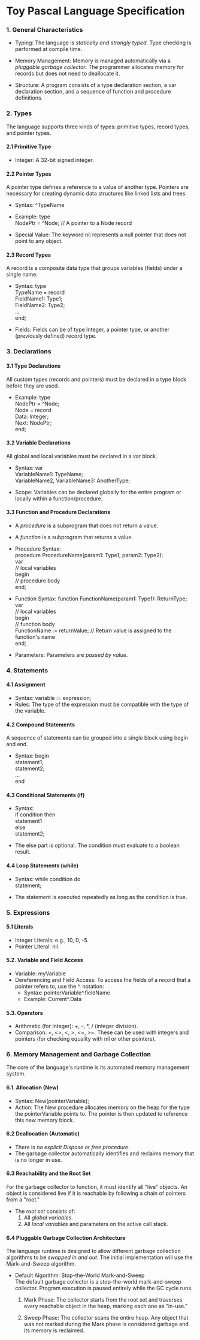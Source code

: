 # Toy Pascal Language Specification

### 1. General Characteristics

* Typing: The language is *statically and strongly typed*. Type checking is
  performed at compile time.  

* Memory Management: Memory is managed automatically via a *pluggable garbage
  collector*. The programmer allocates memory for records but does not need to
  deallocate it.  

* Structure: A program consists of a type declaration section, a var
  declaration section, and a sequence of function and procedure definitions.

### 2. Types

The language supports three kinds of types: primitive types, record types, and
pointer types.

#### 2.1 Primitive Type

* Integer: A 32-bit signed integer.

#### 2.2 Pointer Types

A pointer type defines a reference to a value of another type. Pointers are
necessary for creating dynamic data structures like linked lists and trees.

* Syntax: ^TypeName  
* Example:
  type  
    NodePtr = ^Node; // A pointer to a Node record

* Special Value: The keyword nil represents a null pointer that does not point
  to any object.

#### 2.3 Record Types

A record is a composite data type that groups variables (fields) under a single
name.

* Syntax:
  type  
    TypeName = record  
      FieldName1: Type1;  
      FieldName2: Type2;  
      ...  
    end;

* Fields: Fields can be of type Integer, a pointer type, or another (previously
  defined) record type.

### 3. Declarations

#### 3.1 Type Declarations

All custom types (records and pointers) must be declared in a type block before they are used.

* Example:
  type  
    NodePtr = ^Node;  
    Node = record  
      Data: Integer;  
      Next: NodePtr;  
    end;

#### 3.2 Variable Declarations

All global and local variables must be declared in a var block.

* Syntax:
  var  
    VariableName1: TypeName;  
    VariableName2, VariableName3: AnotherType;

* Scope: Variables can be declared globally for the entire program or locally
  within a function/procedure.

#### 3.3 Function and Procedure Declarations

* A *procedure* is a subprogram that does not return a value.  
* A *function* is a subprogram that returns a value.  
* Procedure Syntax:  
  procedure ProcedureName(param1: Type1; param2: Type2);  
  var  
    // local variables  
  begin  
    // procedure body  
  end;

* Function Syntax:
  function FunctionName(param1: Type1): ReturnType;  
  var  
    // local variables  
  begin  
    // function body  
    FunctionName := returnValue; // Return value is assigned to the function's name  
  end;

* Parameters: Parameters are *passed by value*.

### 4. Statements

#### 4.1 Assignment

* Syntax: variable := expression;  
* Rules: The type of the expression must be compatible with the type of the
  variable.

#### 4.2 Compound Statements

A sequence of statements can be grouped into a single block using begin and end.

* Syntax:
  begin  
    statement1;  
    statement2;  
    ...  
  end

#### 4.3 Conditional Statements (if)

* Syntax:  
  if condition then  
    statement1  
  else  
    statement2;

* The else part is optional. The condition must evaluate to a boolean result.

#### 4.4 Loop Statements (while)

* Syntax:
  while condition do  
    statement;

* The statement is executed repeatedly as long as the condition is true.

### 5. Expressions

#### 5.1 Literals

* Integer Literals: e.g., 10, 0, -5.  
* Pointer Literal: nil.

#### 5.2. Variable and Field Access

* Variable: myVariable  
* Dereferencing and Field Access: To access the fields of a record that a
  pointer refers to, use the ^. notation:
  * Syntax: pointerVariable^.fieldName  
  * Example: Current^.Data

#### 5.3. Operators

* Arithmetic (for Integer): +, -, \*, / (integer division).  
* Comparison: =, <>, <, >, <=, >=. These can be used with integers and pointers
  (for checking equality with nil or other pointers).

### 6. Memory Management and Garbage Collection

The core of the language's runtime is its automated memory management system.

#### 6.1. Allocation (New)

* Syntax: New(pointerVariable);  
* Action: The New procedure allocates memory on the heap for the type the
  pointerVariable points to. The pointer is then updated to reference this new
  memory block.

#### 6.2 Deallocation (Automatic)

* There is *no explicit Dispose or free procedure*.
* The garbage collector automatically identifies and reclaims memory that is no longer in use.

#### 6.3 Reachability and the Root Set

For the garbage collector to function, it must identify all "live" objects. An
object is considered live if it is reachable by following a chain of pointers
from a "root."

* The *root set* consists of:  
  1. All *global variables*.  
  2. All *local variables* and parameters on the active call stack.

#### 6.4 Pluggable Garbage Collection Architecture

The language runtime is designed to allow different garbage collection
algorithms to be *swapped in and out*. The initial implementation will use
the Mark-and-Sweep algorithm.

* Default Algorithm: Stop-the-World Mark-and-Sweep  
  The default garbage collector is a stop-the-world mark-and-sweep collector.
  Program execution is paused entirely while the GC cycle runs.  

  1. Mark Phase: The collector starts from the root set and traverses every
     reachable object in the heap, marking each one as "in-use."  

  2. Sweep Phase: The collector scans the entire heap. Any object that was not
     marked during the Mark phase is considered garbage and its memory is
     reclaimed.

